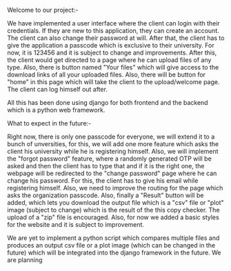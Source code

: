 Welcome to our project:-

We have implemented a user interface where the client can login with their credentials. If they are new to this application, they can create an account. The client can also change their password at will. After that, the client has to give the application a passcode which is exclusive to their university. For now, it is 123456 and it is subject to change and improvements. After this, the client would get directed to a page where he can upload files of any type. Also, there is button named "Your files" which will give access to the download links of all your uploaded files. Also, there will be button for "home" in this page which will take the client to the upload/welcome page. The client can log himself out after. 

All this has been done using django for both frontend and the backend which is a python web framework.

What to expect in the future:-

Right now, there is only one passcode for everyone, we will extend it to a bunch of unversities, for this, we will add one more feature which asks the client his university while he is registering himself. Also, we will implement the "forgot password" feature, where a randomly generated OTP will be asked and then the client has to type that and if it is the right one, the webpage will be redirected to the "change password" page where he can change his password. For this, the client has to give his email while registering himself. Also, we need to improve the routing for the page which asks the organization passcode. Also, finally a "Result" button will be added, which lets you download the output file which is a "csv" file or "plot" image (subject to change) which is the result of the this copy checker. The upload of a "zip" file is encouraged. Also, for now we added a basic styles for the website and it is subject to improvement.

We are yet to implement a python script which compares multiple files and produces an output csv file or a plot image (which can be changed in the future) which will be integrated into the django framework in the future. We are planning

